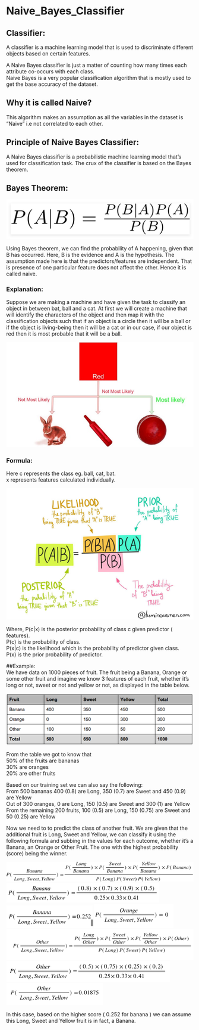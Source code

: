 # Naive_Bayes_Classifier
## Classifier:<br>
A classifier is a machine learning model that is used to discriminate different objects based on certain features.<br>

A Naive Bayes classifier is just a matter of counting how many times each attribute co-occurs with each class. <br>
Naive Bayes is a very popular classification algorithm that is mostly used to get the base accuracy of the dataset.

## Why it is called Naive?<br>
This algorithm makes an assumption as all the variables in the dataset is “Naive” i.e not correlated to each other.

## Principle of Naive Bayes Classifier:<br>
A Naive Bayes classifier is a probabilistic machine learning model that’s used for classification task. The crux of the classifier is based on the Bayes theorem.

## Bayes Theorem:<br>

<img src="images/pic22.png">

Using Bayes theorem, we can find the probability of A happening, given that B has occurred. Here, B is the evidence and A is the hypothesis. The assumption 
made here is that the predictors/features are independent. That is presence of one particular feature does not affect the other. Hence it is called naive.

### Explanation:<br>
Suppose we are making a machine and have given the task to classify an object in between bat, ball and a cat. At first we will create a machine that will identify the characters of the object and then map it with the classification objects such that if an object is a circle then it will be a ball or if the object is living-being then it will be a cat or in our case, if our object is red then it is most probable that it will be a ball.

<img src="images/pic24.jpeg">

### Formula:<br>
Here c represents the class eg. ball, cat, bat.<br>
x represents features calculated individually.

<img src="images/pic23.jpg">

Where,
P(c|x) is the posterior probability of class c given predictor ( features).<br>
P(c) is the probability of class.<br>
P(x|c) is the likelihood which is the probability of predictor given class.<br>
P(x) is the prior probability of predictor.<br>

##Example:<br>
We have data on 1000 pieces of fruit. The fruit being a Banana, Orange or some other fruit and imagine we know 3 features of each fruit, whether it’s long or not, sweet or not and yellow or not, as displayed in the table below.

<img src="images/pic25.png">

From the table we got to know that<br>
50% of the fruits are bananas<br>
30% are oranges<br>
20% are other fruits<br>

Based on our training set we can also say the following:<br>
From 500 bananas 400 (0.8) are Long, 350 (0.7) are Sweet and 450 (0.9) are Yellow<br>
Out of 300 oranges, 0 are Long, 150 (0.5) are Sweet and 300 (1) are Yellow<br>
From the remaining 200 fruits, 100 (0.5) are Long, 150 (0.75) are Sweet and 50 (0.25) are Yellow<br>

Now we need to to predict the class of another fruit. We are given that the additional fruit is Long, Sweet and Yellow, we can classify it using the following formula and subbing in the values for each outcome, whether it’s a Banana, an Orange or Other Fruit. The one with the highest probability (score) being the winner.<br>

<img src="images/pic26.png">
<img src="images/pic27.png">
<img src="images/pic28.png">
<img src="images/pic29.png">
<img src="images/pic30.png">
<img src="images/pic31.png">
<img src="images/pic32.png">

In this case, based on the higher score ( 0.252 for banana ) we can assume this Long, Sweet and Yellow fruit is in fact, a Banana.










